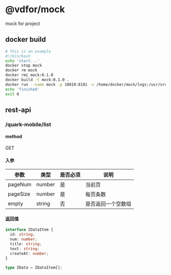 # @vdfor/mock

mock for project

## docker build

```bash
# this is an example
#!/bin/bash
echo 'start...'
docker stop mock
docker rm mock
docker rmi mock:0.1.0
docker build -t mock:0.1.0 .
docker run --name mock -p 10010:8181 -v /home/docker/mock/logs:/usr/src/app/logs -d mock:0.1.0
echo 'finished'
exit 0
```

## rest-api

### /quark-mobile/list

#### method

GET

#### 入参 

| 参数 | 类型 | 是否必须 | 说明 |
| --- | --- | --- | --- |
| pageNum | number | 是 | 当前页 |
| pageSize | number | 是 | 每页条数 | 
| empty | string | 否 | 是否返回一个空数组 |

#### 返回值

```ts
interface IDataItem {
  id: string;
  num: number;
  title: string;
  text: string;
  createAt: number;
}

type IData = IDataItem[];
```



